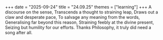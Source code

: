 +++
date = "2025-09-24"
title = "24.09.25"
themes = ["learning"]
+++
A discourse on the sense,
Transcends a thought to straining leap,
Draws out a claw and desperate pace,
To salvage any meaning from the words,
Generalising far beyond this reason,
Straining feebly at the divine present,
Seizing but humility for our efforts.
Thanks Philosophy, it truly did need a song after all.
